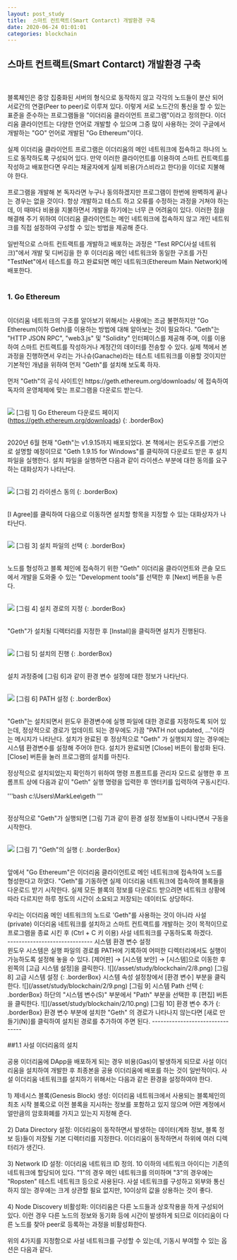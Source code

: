 ```yaml
---
layout: post_study
title:  스마트 컨트랙트(Smart Contarct) 개발환경 구축
date: 2020-06-24 01:01:01
categories: blockchain
---
```

## 스마트 컨트랙트(Smart Contarct) 개발환경 구축
<br/><br/>
블록체인은 중앙 집중화된 서버의 형식으로 동작하지 않고 각각의 노드들이 분산 되어 서로간의 연결(Peer to peer)로 이루져 있다. 이렇게 서로 노드간의 통신을 할 수 있는 표준을 준수하는 프로그램들을 "이더리움 클라이언트 프로그램"이라고 정의한다. 이더리움 클라이언트는 다양한 언어로 개발할 수 있으며 그중 많이 사용하는 것이 구글에서 개발하는 "GO" 언어로 개발된 "Go Ethereum"이다.
<br/><br/>
실제 이더리움 클라이언트 프로그램은 이더리움의 메인 네트워크에 접속하고 하나의 노드로 동작하도록 구성되어 있다. 만약 이러한 클라이언트를 이용하여 스마트 컨트랙트를 작성하고 배포한다면 우리는 채굴자에게 실제 비용(가스비라고 한다)을 이더로 지불해야 한다.
<br/><br/>
프로그램을 개발해 본 독자라면 누구나 동의하겠지만 프로그램이 한번에 완벽하게 끝나는 경우는 없을 것이다. 항상 개발하고 테스트 하고 오류를 수정하는 과정을 거쳐야 하는데, 이 때마다 비용을 지불하면서 개발을 하기에는 너무 큰 어려움이 있다. 이러한 점을 해결해 주기 위하여 이더리움 클라이언트는 메인 네트워크에 접속하지 않고 개인 네트워크를 직접 설정하여 구성할 수 있는 방법을 제공해 준다.
<br/><br/>
일반적으로 스마트 컨트랙트를 개발하고 배포하는 과정은 "Test RPC(사설 네트워크)"에서 개발 및 디버깅을 한 후 이더리움 메인 네트워크와 동일한 구조를 가진 "TestNet"에서 테스트를 하고 완료되면 메인 네트워크(Ethereum Main Network)에 배포한다.
<br/><br/>

### 1. Go Ethereum
<br/>
이더리움 네트워크의 구조를 알아보기 위해서는 사용에는 조금 불편하지만 "Go Ethereum(이하 Geth)를 이용하는 방법에 대해 알아보는 것이 필요하다. "Geth"는 "HTTP JSON RPC", "web3.js" 및 "Solidity" 인터페이스를 제공해 주며, 이를 이용하여 스마트 컨트랙트를 작성하거나 계정간의 데이터를 전송할 수 있다. 실제 책에서 본 과정을 진행하면서 우리는 가나슈(Ganache)라는 테스트 네트워크를 이용할 것이지만 기본적인 개념을 위하여 먼저 "Geth"를 설치해 보도록 하자.
<br/><br/>
먼저 "Geth"의 공식 사이트인 https://geth.ethereum.org/downloads/ 에 접속하여 독자의 운영체제에 맞는 프로그램을 다운로드 받는다.
<br/><br/>

![](/asset/study/blockchain/2/1.png)
[그림 1] Go Ethereum 다운로드 페이지 (https://geth.ethereum.org/downloads)
{: .borderBox}

<br/>
2020년 6월 현재 "Geth"는 v1.9.15까지 배포되었다. 본 책에서는 윈도우즈를 기반으로 설명할 예정이므로 "Geth 1.9.15 for Windows"를 클릭하여 다운로드 받은 후 설치 파일을 실행한다. 설치 파일을 실행하면 다음과 같이 라이센스 부분에 대한 동의를 요구하는 대화상자가 나타난다.
<br/><br/>

![](/asset/study/blockchain/2/2.png)
[그림 2] 라이센스 동의
{: .borderBox}

<br/>
[I Agree]를 클릭하여 다음으로 이동하면 설치할 항목을 지정할 수 있는 대화상자가 나타난다.
<br/><br/>

![](/asset/study/blockchain/2/3.png)
[그림 3] 설치 파일의 선택
{: .borderBox}

<br/>
노드를 형성하고 블록 체인에 접속하기 위한 "Geth" 이더리움 클라이언트와 콘솔 모드에서 개발을 도와줄 수 있는 "Development tools"를 선택한 후 [Next] 버튼을 누른다.
<br/><br/>

![](/asset/study/blockchain/2/4.png)
[그림 4] 설치 경로의 지정
{: .borderBox}

<br/>
"Geth"가 설치될 디렉터리를 지정한 후 [Install]을 클릭하면 설치가 진행된다.
<br/><br/>

![](/asset/study/blockchain/2/5.png)
[그림 5] 설치의 진행
{: .borderBox}

<br/>
설치 과정중에 [그림 6]과 같이 환경 변수 설정에 대한 정보가 나타난다.
<br/><br/>

![](/asset/study/blockchain/2/6.png)
[그림 6] PATH 설정
{: .borderBox}

<br/>
"Geth"는 설치되면서 윈도우 환경변수에 실행 파일에 대한 경로를 지정하도록 되어 있는데, 정상적으로 경로가 업데이트 되는 경우에도 가끔 "PATH not updated, ..."이라는 메시지가 나타난다. 설치가 완료된 후 정상적으로 "Geth" 가 실행되지 않는 경우에는 시스템 환경변수를 설정해 주어야 한다. 설치가 완료되면 [Close] 버튼이 활성화 된다. [Close] 버튼을 눌러 프로그램의 설치를 마친다.
<br/><br/>
정상적으로 설치되었는지 확인하기 위하여 명령 프롬프트를 관리자 모드로 실행한 후 프롬프트 상에 다음과 같이 "Geth" 실행 명령을 입력한 후 엔터키를 입력하여 구동시킨다.

'''bash
c:\Users\MarkLee\geth
'''

<br/>
정상적으로 "Geth"가 실행되면 [그림 7]과 같이 환경 설정 정보들이 나타나면서 구동을 시작한다.
<br/><br/>

![](/asset/study/blockchain/2/7.png)
[그림 7] "Geth"의 실행
{: .borderBox}

<br/>
앞에서 "Go Ethereum"은 이더리움 클라이언트로 메인 네트워크에 접속하여 노드를 형성한다고 하였다. "Geth"를 기동하면 실제 이더리움 네트워크에 접속하여 블록들을 다운로드 받기 시작한다. 실제 모든 블록의 정보를 다운로드 받으려면 네트워크 상황에 따라 다르지만 하루 정도의 시간이 소요되고 저장되는 데이터도 상당하다.
<br/><br/>
우리는 이더리움 메인 네트워크의 노드로 'Geth"를 사용하는 것이 아니라 사설(private) 이더리움 네트워크를 설치하고 스마트 컨트랙트를 개발하는 것이 목적이므로 프로그램을 종료 시킨 후 (Ctrl + C 키 이용) 사설 네트워크를 구동하도록 하겠다.

<br/>
------------------------------
시스템 환경 변수 설정
<br/>
윈도우 시스템은 실행 파일의 경로를 PATH에 기록하여 어떠한 디렉터리에서도 실행이 가능하도록 설정해 놓을 수 있다. [제어판] → [시스템 보안] → [시스템]으로 이동한 후 왼쪽의 [고급 시스템 설정]을 클릭한다.   
![](/asset/study/blockchain/2/8.png)
[그림 8] 고급 시스템 설정
{: .borderBox}
시스템 속성 설정창에서 [환경 변수] 부분을 클릭 한다.   
![](/asset/study/blockchain/2/9.png)
[그림 9] 시스템 Path 선택
{: .borderBox}
하단의 "시스템 변수(S)" 부분에서 "Path" 부분을 선택한 후 [편집] 버튼을 클릭한다.   
![](/asset/study/blockchain/2/10.png)
[그림 10] 환경 변수 추가
{: .borderBox}
환경 변수 부분에 설치한 "Geth" 의 경로가 나타나지 않는다면 [새로 만들기(N)]를 클릭하여 설치된 경로를 추가하여 주면 된다.   
--------------------------------
<br/><br/>
##1.1 사설 이더리움의 설치
<br/><br/>
공용 이더리움에 DApp을 배포하게 되는 경우 비용(Gas)이 발생하게 되므로 사설 이더리움을 설치하여 개발한 후 최종본을 공용 이더리움에 배포를 하는 것이 일반적이다. 사설 이더리움 네트워크를 설치하기 위해서는 다음과 같은 환경을 설정하여야 한다.
<br/><br/>
1)	제네시스 블록(Genesis Block) 생성: 이더리움 네트워크에서 사용되는 블록체인의 최초 시작 블록으로 이전 블록을 지시하는 정보를 포함하고 있지 않으며 어떤 계정에서 얼만큼의 암호화폐를 가지고 있는지 지정해 준다.
<br/><br/>
2)	Data Directory 설정: 이더리움이 동작하면서 발생하는 데이터(계좌 정보, 블록 정보 등)들이 저장될 기본 디렉터리를 지정한다. 이더리움이 동작하면서 하위에 여러 디렉터리가 생긴다.
<br/><br/>
3)	Network ID 설정: 이더리움 네트워크 ID 정의. 10 이하의 네트워크 아이디는 기존의 네트워크에 할당되어 있다. "1"의 경우 메인 네트워크를 의미하며 "3"의 경우에는 "Ropsten" 테스트 네트워크 등으로 사용된다. 사설 네트워크를 구성하고 외부와 통신하지 않는 경우에는 크게 상관할 필요 없지만, 10이상의 값을 상용하는 것이 좋다.
<br/><br/>
4)	Node Discovery 비활성화: 이더리움은 다른 노드들과 상호작용을 하게 구성되어 있다. 이런 경우 다른 노드의 정보와 동기화 등에 시간이 발생하게 되므로 이더리움이 다른 노드를 찾아 peer로 등록하는 과정을 비활성화한다.
<br/><br/>
위의 4가지를 지정함으로 사설 네트워크를 구성할 수 있는데, 기동시 부여할 수 있는 옵션은 다음과 같다.

